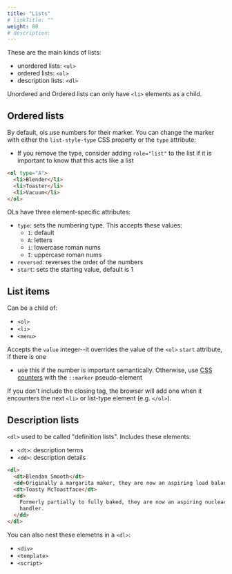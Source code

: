 ```yaml
---
title: "Lists"
# linkTitle: ""
weight: 80
# description:
---
```


These are the main kinds of lists:

- unordered lists: `<ul>`
- ordered lists: `<ol>`
- description lists: `<dl>`

Unordered and Ordered lists can only have `<li>` elements as a child.

## Ordered lists

By default, ols use numbers for their marker. You can change the marker with either the `list-style-type` CSS property or the `type` attribute:

- If you remove the type, consider adding `role="list"` to the list if it is important to know that this acts like a list

```html
<ol type="A">
  <li>Blender</li>
  <li>Toaster</li>
  <li>Vacuum</li>
</ol>
```

OLs have three element-specific attributes:

- `type`: sets the numbering type. This accepts these values:
  - `1`: default
  - `A`: letters
  - `i`: lowercase roman nums
  - `I`: uppercase roman nums
- `reversed`: reverses the order of the numbers
- `start`: sets the starting value, default is 1

## List items

Can be a child of:

- `<ol>`
- `<li>`
- `<menu>`

Accepts the `value` integer--it overrides the value of the `<ol>` `start` attribute, if there is one

- use this if the number is important semantically. Otherwise, use [CSS counters](https://developer.mozilla.org/en-US/docs/Web/CSS/CSS_counter_styles/Using_CSS_counters) with the `::marker` pseudo-element

If you don't include the closing tag, the browser will add one when it encounters the next `<li>` or list-type element (e.g. `</ol>`).

## Description lists

`<dl>` used to be called "definition lists". Includes these elements:

- `<dt>`: description terms
- `<dd>`: description details

```html
<dl>
  <dt>Blendan Smooth</dt>
  <dd>Originally a margarita maker, they are now an aspiring load balancer.</dd>
  <dt>Toasty McToastface</dt>
  <dd>
    Formerly partially to fully baked, they are now an aspiring nuclear codes
    handler.
  </dd>
</dl>
```

You can also nest these elemetns in a `<dl>`:

- `<div>`
- `<template>`
- `<script>`
